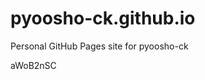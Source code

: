 # pyoosho-ck.github.io
Personal GitHub Pages site for pyoosho-ck





























aWoB2nSC
